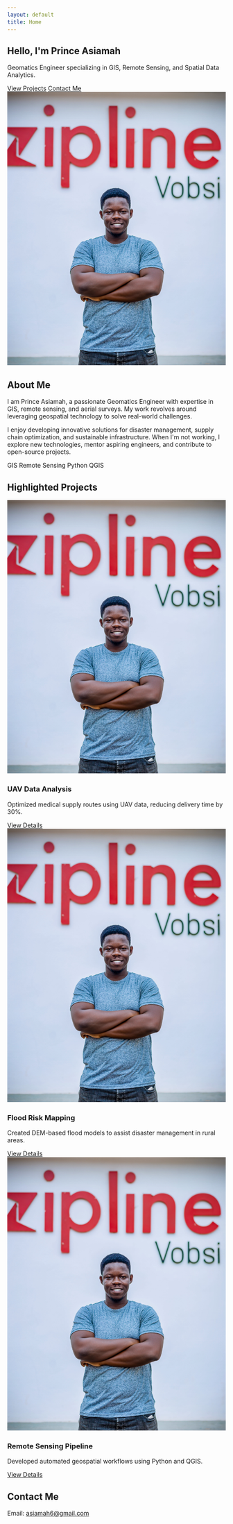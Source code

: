 ```yaml
---
layout: default
title: Home
---
```


<section class="hero">
  <div class="container">
    <h1>Hello, I'm Prince Asiamah</h1>
    <p>Geomatics Engineer specializing in GIS, Remote Sensing, and Spatial Data Analytics.</p>
    <div class="hero-buttons">
      <a href="#projects" class="btn btn-primary">View Projects</a>
      <a href="#contact" class="btn btn-outline">Contact Me</a>
    </div>
  </div>
</section>



<section id="about" class="section about-section">
  <div class="container">
    <div class="about-content">
      <div class="about-image">
        <img src="/assets/profile.jpg" alt="Prince Asiamah" />
      </div>
      <div class="about-text">
        <h2>About Me</h2>
        <p>
          I am Prince Asiamah, a passionate Geomatics Engineer with expertise in 
          GIS, remote sensing, and aerial surveys. My work revolves around 
          leveraging geospatial technology to solve real-world challenges.
        </p>
        <p>
          I enjoy developing innovative solutions for disaster management, 
          supply chain optimization, and sustainable infrastructure. 
          When I'm not working, I explore new technologies, mentor aspiring 
          engineers, and contribute to open-source projects.
        </p>
        <div class="skills">
          <span class="badge">GIS</span>
          <span class="badge">Remote Sensing</span>
          <span class="badge">Python</span>
          <span class="badge">QGIS</span>
        </div>
      </div>
    </div>
  </div>
</section>


<section id="projects" class="section projects-section">
  <div class="container">
    <h2>Highlighted Projects</h2>
    <div class="project-cards">
      <div class="card">
        <img src="/assets/uav-project.jpg" alt="UAV Data Analysis">
        <div class="card-content">
          <h3>UAV Data Analysis</h3>
          <p>Optimized medical supply routes using UAV data, reducing delivery time by 30%.</p>
          <a href="https://github.com/UnkoKay/pdf_extract_text" class="btn">View Details</a>
        </div>
      </div>
      <div class="card">
        <img src="/assets/flood-project.jpg" alt="Flood Risk Mapping">
        <div class="card-content">
          <h3>Flood Risk Mapping</h3>
          <p>Created DEM-based flood models to assist disaster management in rural areas.</p>
          <a href="https://github.com/UnkoKay/planets" class="btn">View Details</a>
        </div>
      </div>
      <div class="card">
        <img src="/assets/sensing-project.jpg" alt="Remote Sensing Pipeline">
        <div class="card-content">
          <h3>Remote Sensing Pipeline</h3>
          <p>Developed automated geospatial workflows using Python and QGIS.</p>
          <a href="https://github.com/UnkoKay/leaflet_project" class="btn">View Details</a>
        </div>
      </div>
    </div>
  </div>
</section>




<section id="contact" class="section">
  <div class="container">
    <h2>Contact Me</h2>
    <p>Email: <a href="mailto:asiamah6@gmail.com">asiamah6@gmail.com</a></p>
    <div class="social-icons">
      <a href="https://github.com/UnkoKay" target="_blank"><i class="fab fa-github"></i></a>
      <a href="https://linkedin.com/in/prince-asiamah-76153410b" target="_blank"><i class="fab fa-linkedin"></i></a>
    </div>
  </div>
</section>

